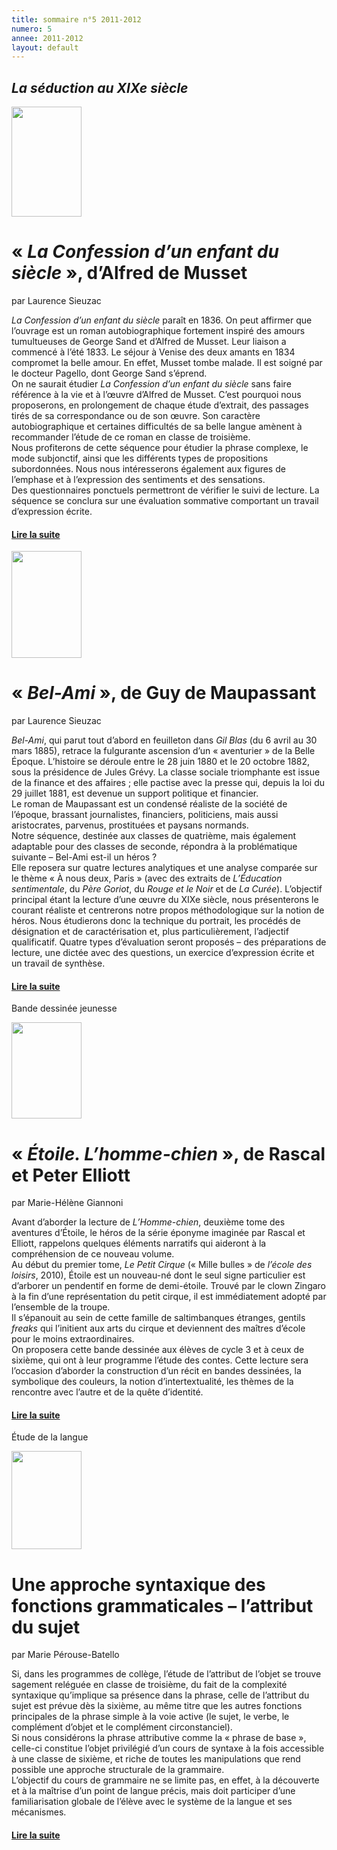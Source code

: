 ```yaml
---
title: sommaire n°5 2011-2012
numero: 5
annee: 2011-2012
layout: default
---
```


<h2><strong><em>La séduction au XIXe siècle</em></strong></h2>

<div class="article">
<img src="/pages/static/sommaires/images/1_musset_confession.jpg" width="112" height="176" class="image" />
<h1>« <em>La Confession d’un enfant du siècle</em> », d’Alfred de Musset</h1>
<p>par Laurence Sieuzac</p>
<p class="aligner"><em>La Confession d’un enfant du siècle</em> paraît en 1836. On peut affirmer que l’ouvrage est un roman autobiographique fortement inspiré des amours tumultueuses de George Sand et d’Alfred de Musset. Leur liaison a commencé à l’été 1833. Le séjour à Venise des deux amants en 1834 compromet la belle amour. En effet, Musset tombe malade. Il est soigné par le docteur Pagello, dont George Sand s’éprend.<br />
On ne saurait étudier <em>La Confession d’un enfant du siècle</em> sans faire référence à la vie et à l’œuvre d’Alfred de Musset. C’est pourquoi nous proposerons, en prolongement de chaque étude d’extrait, des passages tirés de sa correspondance ou de son œuvre. 
Son caractère autobiographique et certaines difficultés de sa belle langue amènent à recommander l’étude de ce roman en classe de troisième.<br />
Nous profiterons de cette séquence pour étudier la phrase complexe, le mode subjonctif, ainsi que les différents types de propositions subordonnées. Nous nous intéresserons également aux figures de l’emphase et à l’expression des sentiments et des sensations. <br />
Des questionnaires ponctuels permettront de vérifier le suivi de lecture. La séquence se conclura sur une évaluation sommative comportant un travail d’expression écrite.</p>
<h4><a href="/articles">Lire la suite </a></h4>
</div>
<div class="article">
  <img src="/pages/static/sommaires/images/2_maupassant_bel_ami.jpg" width="112" height="171" class="image" />
  <h1>« <em>Bel-Ami</em> », de Guy de Maupassant</h1>
<p>par Laurence Sieuzac</p>
<p class="aligner"><em>Bel-Ami</em>, qui parut tout d’abord en feuilleton dans <em>Gil Blas</em> (du 6 avril au 30 mars 1885), retrace la fulgurante ascension d’un « aventurier » de la Belle Époque. L’histoire se déroule entre le 28 juin 1880 et le 20 octobre 1882, sous la présidence de Jules Grévy. La classe sociale triomphante est issue de la finance et des affaires ; elle pactise avec la presse qui, depuis la loi du 29 juillet 1881, est devenue un support politique et financier.<br />
Le roman de Maupassant est un condensé réaliste de la société de l’époque, brassant journalistes, financiers, politiciens, mais aussi aristocrates, parvenus, prostituées et paysans normands. <br />
Notre séquence, destinée aux classes de quatrième, mais également adaptable pour des classes de seconde, répondra à la problématique suivante – Bel-Ami est-il un héros ? <br />
Elle reposera sur quatre lectures analytiques et une analyse comparée sur le thème « À nous deux, Paris » (avec des extraits de <em>L’Éducation sentimentale</em>, du <em>Père Goriot</em>, du <em>Rouge et le Noir</em> et de <em>La Curée</em>). L’objectif principal étant la lecture d’une œuvre du XIXe siècle, nous présenterons le courant réaliste et centrerons notre propos méthodologique sur la notion de héros. 
Nous étudierons donc la technique du portrait, les procédés de désignation et de caractérisation et, plus particulièrement, l’adjectif qualificatif. Quatre types d’évaluation seront proposés – des préparations de lecture, une dictée avec des questions, un exercice d’expression écrite et un travail de synthèse.</p>
<h4><a href="/articles">Lire la suite </a></h4>
</div>
<p class="centre">Bande dessinée jeunesse</p>
<div class="article">
  <img src="/pages/static/sommaires/images/3_rascal_elliott_etoile.jpg" width="112" height="154" class="image" />
  <h1>« <em>Étoile. L’homme-chien</em> », de Rascal et Peter Elliott</h1>
<p>par Marie-Hélène Giannoni</p>
<p class="aligner">Avant d’aborder la lecture de <em>L’Homme-chien</em>, deuxième tome des aventures d’Étoile, le héros de la série éponyme imaginée par Rascal et Elliott, rappelons quelques éléments narratifs qui aideront à la compréhension de ce nouveau volume. <br />
Au début du premier tome, <em>Le Petit Cirque</em> (« Mille bulles » de <em>l’école des loisirs</em>, 2010), Étoile est un nouveau-né dont le seul signe particulier est d’arborer un pendentif en forme de demi-étoile. Trouvé par le clown Zingaro à la fin d’une représentation du petit cirque, il est immédiatement adopté par l’ensemble de la troupe. <br />
Il s’épanouit au sein de cette famille de saltimbanques étranges, gentils <em>freaks</em> qui l’initient aux arts du cirque et deviennent des maîtres d’école pour le moins extraordinaires.<br />
On proposera cette bande dessinée aux élèves de cycle 3 et à ceux de sixième, qui ont à leur programme l’étude des contes. Cette lecture sera l’occasion d’aborder la construction d’un récit en bandes dessinées, la symbolique des couleurs, la notion d’intertextualité, les thèmes de la rencontre avec l’autre et de la quête d’identité.</p>
<h4><a href="/articles">Lire la suite </a></h4>
</div>
<p class="centre">Étude de la langue</p>
<div class="article"> <img src="/pages/static/sommaires/images/4_grammaire_des_grammaires.jpg" width="112" height="157" class="image" />
  <h1>Une approche syntaxique des fonctions grammaticales – l’attribut du sujet</h1>
  <p>par Marie Pérouse-Batello</p>
  <p class="aligner">Si, dans les programmes de collège, l’étude de l’attribut de l’objet se trouve sagement reléguée en classe de troisième, du fait de la complexité syntaxique qu’implique sa présence dans la phrase, celle de l’attribut du sujet est prévue dès la sixième, au même titre que les autres fonctions principales de la phrase simple à la voie active (le sujet, le verbe, le complément d’objet et le complément circonstanciel).<br />
Si nous considérons la phrase attributive comme la « phrase de base », celle-ci constitue l’objet privilégié d’un cours de syntaxe à la fois accessible à une classe de sixième, et riche de toutes les manipulations que rend possible une approche structurale de la grammaire.<br />
L’objectif du cours de grammaire ne se limite pas, en effet, à la découverte et à la maîtrise d’un point de langue précis, mais doit participer d’une familiarisation globale de l’élève avec le système de la langue et ses mécanismes.</p>
  <h4><a href="/articles">Lire la suite</a></h4>
</div>



</div>
